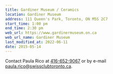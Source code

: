 ```yaml
---
title: Gardiner Museum / Ceramics
location: Gardiner Museum
address: 111 Queen's Park, Toronto, ON M5S 2C7
start_time: 1:00 pm
end_time: 2:30 pm
web_url: https://www.gardinermuseum.on.ca
web_url_name: Gardiner Museum
last_modified_at: 2022-06-11
date: 2015-05-14
---
```


Contact Paula Rico at [416-652-9067][tel] or by e-mail
<paula.rico@swissclubtoronto.ca>.

[tel]: <tel:416-652-9067>
